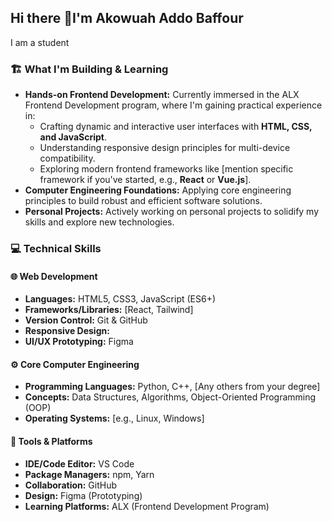 ## Hi there 👋I'm Akowuah Addo Baffour
I am a student
### :building_construction: What I'm Building & Learning

* **Hands-on Frontend Development:** Currently immersed in the ALX Frontend Development program, where I'm gaining practical experience in:
    * Crafting dynamic and interactive user interfaces with **HTML, CSS, and JavaScript**.
    * Understanding responsive design principles for multi-device compatibility.
    * Exploring modern frontend frameworks like [mention specific framework if you've started, e.g., **React** or **Vue.js**].
* **Computer Engineering Foundations:** Applying core engineering principles to build robust and efficient software solutions.
* **Personal Projects:** Actively working on personal projects to solidify my skills and explore new technologies.


### :computer: Technical Skills

#### :globe_with_meridians: Web Development
* **Languages:** HTML5, CSS3, JavaScript (ES6+)
* **Frameworks/Libraries:** [React, Tailwind]
* **Version Control:** Git & GitHub
* **Responsive Design:**
* **UI/UX Prototyping:** Figma

#### :gear: Core Computer Engineering
* **Programming Languages:** Python, C++, [Any others from your degree]
* **Concepts:** Data Structures, Algorithms, Object-Oriented Programming (OOP)
* **Operating Systems:** [e.g., Linux, Windows]

#### :toolbox: Tools & Platforms
* **IDE/Code Editor:** VS Code
* **Package Managers:** npm, Yarn
* **Collaboration:** GitHub
* **Design:** Figma (Prototyping)
* **Learning Platforms:** ALX (Frontend Development Program)







